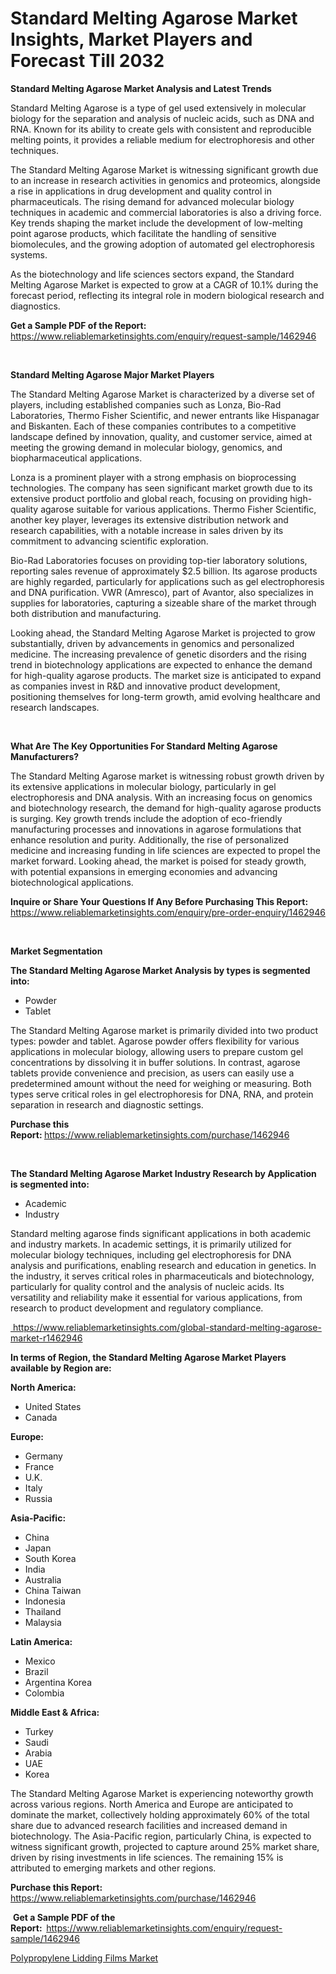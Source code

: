 <p><h1>Standard Melting Agarose Market Insights, Market Players and Forecast Till 2032</h1></p><p><strong>Standard Melting Agarose Market Analysis and Latest Trends</strong></p>
<p><p>Standard Melting Agarose is a type of gel used extensively in molecular biology for the separation and analysis of nucleic acids, such as DNA and RNA. Known for its ability to create gels with consistent and reproducible melting points, it provides a reliable medium for electrophoresis and other techniques. </p><p>The Standard Melting Agarose Market is witnessing significant growth due to an increase in research activities in genomics and proteomics, alongside a rise in applications in drug development and quality control in pharmaceuticals. The rising demand for advanced molecular biology techniques in academic and commercial laboratories is also a driving force. Key trends shaping the market include the development of low-melting point agarose products, which facilitate the handling of sensitive biomolecules, and the growing adoption of automated gel electrophoresis systems. </p><p>As the biotechnology and life sciences sectors expand, the Standard Melting Agarose Market is expected to grow at a CAGR of 10.1% during the forecast period, reflecting its integral role in modern biological research and diagnostics.</p></p>
<p><strong>Get a Sample PDF of the Report:&nbsp;</strong> <a href="https://www.reliablemarketinsights.com/enquiry/request-sample/1462946?utm_campaign=1887&utm_medium=2&utm_source=Github&utm_content=ia&utm_term=03022025&utm_id=standard-melting-agarose">https://www.reliablemarketinsights.com/enquiry/request-sample/1462946</a></p>
<p>&nbsp;</p>
<p><strong>Standard Melting Agarose Major Market Players</strong></p>
<p><p>The Standard Melting Agarose Market is characterized by a diverse set of players, including established companies such as Lonza, Bio-Rad Laboratories, Thermo Fisher Scientific, and newer entrants like Hispanagar and Biskanten. Each of these companies contributes to a competitive landscape defined by innovation, quality, and customer service, aimed at meeting the growing demand in molecular biology, genomics, and biopharmaceutical applications.</p><p>Lonza is a prominent player with a strong emphasis on bioprocessing technologies. The company has seen significant market growth due to its extensive product portfolio and global reach, focusing on providing high-quality agarose suitable for various applications. Thermo Fisher Scientific, another key player, leverages its extensive distribution network and research capabilities, with a notable increase in sales driven by its commitment to advancing scientific exploration.</p><p>Bio-Rad Laboratories focuses on providing top-tier laboratory solutions, reporting sales revenue of approximately $2.5 billion. Its agarose products are highly regarded, particularly for applications such as gel electrophoresis and DNA purification. VWR (Amresco), part of Avantor, also specializes in supplies for laboratories, capturing a sizeable share of the market through both distribution and manufacturing.</p><p>Looking ahead, the Standard Melting Agarose Market is projected to grow substantially, driven by advancements in genomics and personalized medicine. The increasing prevalence of genetic disorders and the rising trend in biotechnology applications are expected to enhance the demand for high-quality agarose products. The market size is anticipated to expand as companies invest in R&D and innovative product development, positioning themselves for long-term growth, amid evolving healthcare and research landscapes.</p></p>
<p>&nbsp;</p>
<p><strong>What Are The Key Opportunities For Standard Melting Agarose Manufacturers?</strong></p>
<p><p>The Standard Melting Agarose market is witnessing robust growth driven by its extensive applications in molecular biology, particularly in gel electrophoresis and DNA analysis. With an increasing focus on genomics and biotechnology research, the demand for high-quality agarose products is surging. Key growth trends include the adoption of eco-friendly manufacturing processes and innovations in agarose formulations that enhance resolution and purity. Additionally, the rise of personalized medicine and increasing funding in life sciences are expected to propel the market forward. Looking ahead, the market is poised for steady growth, with potential expansions in emerging economies and advancing biotechnological applications.</p></p>
<p><strong>Inquire or Share Your Questions If Any Before Purchasing This Report:</strong> <a href="https://www.reliablemarketinsights.com/enquiry/pre-order-enquiry/1462946?utm_campaign=1887&utm_medium=2&utm_source=Github&utm_content=ia&utm_term=03022025&utm_id=standard-melting-agarose">https://www.reliablemarketinsights.com/enquiry/pre-order-enquiry/1462946</a></p>
<p>&nbsp;</p>
<p><strong>Market Segmentation</strong></p>
<p><strong>The Standard Melting Agarose Market Analysis by types is segmented into:</strong></p>
<p><ul><li>Powder</li><li>Tablet</li></ul></p>
<p><p>The Standard Melting Agarose market is primarily divided into two product types: powder and tablet. Agarose powder offers flexibility for various applications in molecular biology, allowing users to prepare custom gel concentrations by dissolving it in buffer solutions. In contrast, agarose tablets provide convenience and precision, as users can easily use a predetermined amount without the need for weighing or measuring. Both types serve critical roles in gel electrophoresis for DNA, RNA, and protein separation in research and diagnostic settings.</p></p>
<p><strong>Purchase this Report:&nbsp;</strong><a href="https://www.reliablemarketinsights.com/purchase/1462946?utm_campaign=1887&utm_medium=2&utm_source=Github&utm_content=ia&utm_term=03022025&utm_id=standard-melting-agarose">https://www.reliablemarketinsights.com/purchase/1462946</a></p>
<p>&nbsp;</p>
<p><strong>The Standard Melting Agarose Market Industry Research by Application is segmented into:</strong></p>
<p><ul><li>Academic</li><li>Industry</li></ul></p>
<p><p>Standard melting agarose finds significant applications in both academic and industry markets. In academic settings, it is primarily utilized for molecular biology techniques, including gel electrophoresis for DNA analysis and purifications, enabling research and education in genetics. In the industry, it serves critical roles in pharmaceuticals and biotechnology, particularly for quality control and the analysis of nucleic acids. Its versatility and reliability make it essential for various applications, from research to product development and regulatory compliance.</p></p>
<p><a href="https://www.reliablemarketinsights.com/global-standard-melting-agarose-market-r1462946?utm_campaign=1887&utm_medium=2&utm_source=Github&utm_content=ia&utm_term=03022025&utm_id=standard-melting-agarose">&nbsp;https://www.reliablemarketinsights.com/global-standard-melting-agarose-market-r1462946</a></p>
<p><strong>In terms of Region, the Standard Melting Agarose Market Players available by Region are:</strong></p>
<p>
    <p> <strong> North America: </strong>
        <ul>
            <li>United States</li>
            <li>Canada</li>
        </ul>
        </p> 
    <p> <strong> Europe: </strong>
        <ul>
            <li>Germany</li>
            <li>France</li>
            <li>U.K.</li>
            <li>Italy</li>
            <li>Russia</li>
        </ul>
        </p> 
    <p> <strong> Asia-Pacific: </strong>
        <ul>
            <li>China</li>
            <li>Japan</li>
            <li>South Korea</li>
            <li>India</li>
            <li>Australia</li>
            <li>China Taiwan</li>
            <li>Indonesia</li>
            <li>Thailand</li>
            <li>Malaysia</li>
        </ul>
        </p> 
    <p> <strong> Latin America: </strong>
        <ul>
            <li>Mexico</li>
            <li>Brazil</li>
            <li>Argentina Korea</li>
            <li>Colombia</li>
        </ul>
        </p> 
    <p> <strong> Middle East & Africa: </strong>
        <ul>
            <li>Turkey</li>
            <li>Saudi</li>
            <li>Arabia</li>
            <li>UAE</li>
            <li>Korea</li>
        </ul>
    </p>
    </p>
<p><p>The Standard Melting Agarose Market is experiencing noteworthy growth across various regions. North America and Europe are anticipated to dominate the market, collectively holding approximately 60% of the total share due to advanced research facilities and increased demand in biotechnology. The Asia-Pacific region, particularly China, is expected to witness significant growth, projected to capture around 25% market share, driven by rising investments in life sciences. The remaining 15% is attributed to emerging markets and other regions.</p></p>
<p><strong>Purchase this Report: </strong><a href="https://www.reliablemarketinsights.com/purchase/1462946?utm_campaign=1887&utm_medium=2&utm_source=Github&utm_content=ia&utm_term=03022025&utm_id=standard-melting-agarose">https://www.reliablemarketinsights.com/purchase/1462946</a></p>
<p>&nbsp;<strong>Get a Sample PDF of the Report:&nbsp;&nbsp;</strong><a href="https://www.reliablemarketinsights.com/enquiry/request-sample/1462946?utm_campaign=1887&utm_medium=2&utm_source=Github&utm_content=ia&utm_term=03022025&utm_id=standard-melting-agarose">https://www.reliablemarketinsights.com/enquiry/request-sample/1462946</a></p>
<p><strong></strong></p>
<p><p><a href="https://github.com/nathandecarvalho/Market-Research-Report-List-5/blob/main/polypropylene-lidding-films-market.md?utm_campaign=1887&utm_medium=2&utm_source=Github&utm_content=ia&utm_term=03022025&utm_id=standard-melting-agarose">Polypropylene Lidding Films Market</a></p></p>